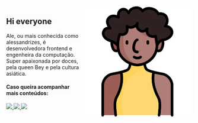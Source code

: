 <img src="avatar.png" width="300px" min-width="300px" max-width="300px" align="right" alt="Avatar alessandrizes">

<h2>Hi everyone</h2>

<p>Ale, ou mais conhecida como alessandrizes, é desenvolvedora frontend e engenheira da computação. Super apaixonada por doces, pela queen Bey e pela cultura asiática.</p>

<h4>Caso queira acompanhar mais conteúdos:</h4> 

<div align="left">
  <a href="https://www.instagram.com/alessandrizes/" alt="Instagram">
    <img src="https://img.shields.io/badge/-Instagram-fae703?style=for-the-badge&logo=Instagram&logoColor=000000"/>
  </a>
  
  <a href="https://www.linkedin.com/in/alessandrizes" alt="Linkedin">
    <img src="https://img.shields.io/badge/-Linkedin-fae703?style=for-the-badge&logo=Linkedin&logoColor=000000"/>
  </a>
  
  <a href="https://twitter.com/alessandrizes" alt="Twitter">
    <img src="https://img.shields.io/badge/-Twitter-fae703?style=for-the-badge&logo=Twitter&logoColor=000000"/>
  </a>
</div>
